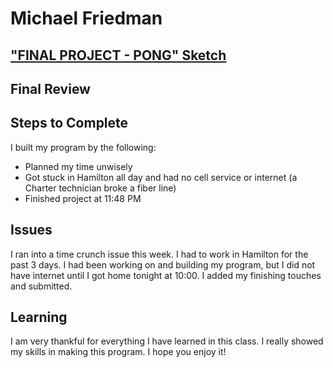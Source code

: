 # Michael Friedman

["FINAL PROJECT - PONG" Sketch](https://friedmanm.github.io/120-work/final_project/)
---

## Final Review

## Steps to Complete
I built my program by the following:
* Planned my time unwisely
* Got stuck in Hamilton all day and had no cell service or internet (a Charter technician broke a fiber line)
* Finished project at 11:48 PM

## Issues
I ran into a time crunch issue this week. I had to work in Hamilton for the past 3 days. I had been working on and building my program, but I did not have internet until I got home tonight at 10:00. I added my finishing touches and submitted.

## Learning
I am very thankful for everything I have learned in this class. I really showed my skills in making this program. I hope you enjoy it!
